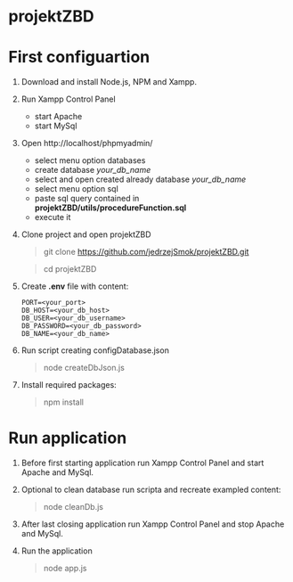 # projektZBD

# First configuartion
1. Download and install Node.js, NPM and Xampp.
2. Run Xampp Control Panel
    - start Apache
    - start MySql
3. Open http://localhost/phpmyadmin/ 
    - select menu option databases
    - create database *your_db_name*
    - select and open created  already database *your_db_name* 
    - select menu option sql
    - paste sql query contained in **projektZBD/utils/procedureFunction.sql**
    - execute it 

4. Clone project and open projektZBD
    > git clone https://github.com/jedrzejSmok/projektZBD.git

    > cd projektZBD
5. Create **.env** file with content:
    ```
    PORT=<your_port>
    DB_HOST=<your_db_host>
    DB_USER=<your_db_username>
    DB_PASSWORD=<your_db_password>
    DB_NAME=<your_db_name>
    ```

6. Run script creating configDatabase.json
    > node createDbJson.js

7. Install required packages:
    > npm install

# Run application 
1. Before first starting application run Xampp Control Panel and start Apache and MySql.
2. Optional to clean database run scripta and recreate exampled content:
    > node cleanDb.js
3. After last closing application run Xampp Control Panel and stop Apache and MySql.

4. Run the application 
    > node app.js
